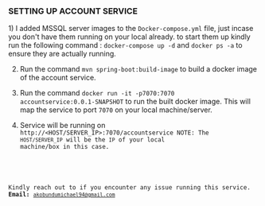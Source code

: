 <h3>SETTING UP ACCOUNT SERVICE</h3>
1) I added MSSQL server</code> images to the <code>Docker-compose.yml</code> file, just incase you don't have them running on your local already.
   to start them up kindly run the following command : <code>docker-compose up -d</code> and <code>docker ps -a</code> to ensure they are actually running.


2) Run the command <code>mvn spring-boot:build-image</code> to build a docker image of the account service.


3) Run the command <code>docker run -it -p7070:7070 accountservice:0.0.1-SNAPSHOT</code> to run the built docker image. This will map the service to port <code>7070</code> on your local machine/server.


4) Service will be running on <code>http://<HOST/SERVER_IP>:7070/accountservice
   NOTE: The <code>HOST/SERVER_IP</code> will be the <code>IP</code> of your local machine/box in this case.

Kindly reach out to if you encounter any issue running this service. <b>Email: </b><code>akobundumichael94@gmail.com</code>